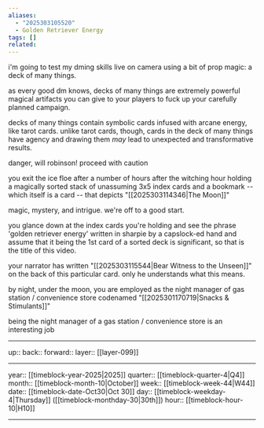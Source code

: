 ```yaml
---
aliases:
  - "2025303105520"
  - Golden Retriever Energy
tags: []
related:
---
```


i'm going to test my dming skills live on camera using a bit of prop magic: a deck of many things.

as every good dm knows, decks of many things are extremely powerful magical artifacts you can give to your players to fuck up your carefully planned campaign.

decks of many things contain symbolic cards infused with arcane energy, like tarot cards. unlike tarot cards, though, cards in the deck of many things have agency and drawing them *may* lead to unexpected and transformative results.

danger, will robinson! proceed with caution

you exit the ice floe after a number of hours after the witching hour holding a magically sorted stack of unassuming 3x5 index cards and a bookmark -- which itself is a card -- that depicts "[[2025303114346|The Moon]]"

magic, mystery, and intrigue. we're off to a good start.

you glance down at the index cards you're holding and see the phrase 'golden retriever energy' written in sharpie by a capslock-ed hand and assume that it being the 1st card of a sorted deck is significant, so that is the title of this video.

your narrator has written "[[2025303115544|Bear Witness to the Unseen]]" on the back of this particular card. only he understands what this means.

by night, under the moon, you are employed as the night manager of gas station / convenience store codenamed "[[2025301170719|Snacks & Stimulants]]"

being the night manager of a gas station / convenience store is an interesting job

***

up:: 
back:: 
forward:: 
layer:: [[layer-099]]

***

year:: [[timeblock-year-2025|2025]]
quarter:: [[timeblock-quarter-4|Q4]]
month:: [[timeblock-month-10|October]]
week:: [[timeblock-week-44|W44]]
date:: [[timeblock-date-Oct30|Oct 30]]
day:: [[timeblock-weekday-4|Thursday]] ([[timeblock-monthday-30|30th]])
hour:: [[timeblock-hour-10|H10]]

***
